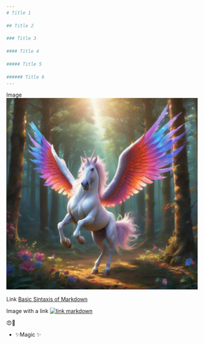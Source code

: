 ```yaml
---
# Title 1

## Title 2

### Title 3

#### Title 4

##### Title 5

###### Title 6
---
```


Image
![ejemplo imagen en archivo](699a0862-b116-4173-8a17-9d0d6747ba2f.jpg)

Link
[Basic Sintaxis of Markdown](https://www.markdownguide.org/basic-syntax/)

Image with a link
[![link markdown](https://encrypted-tbn0.gstatic.com/images?q=tbn:ANd9GcTuSOekYPTzgS7EedrapSAp2RDBK72fYClTfQ&s)](https://es.wikipedia.org/wiki/Markdown)

😍💋

- ✨Magic ✨
